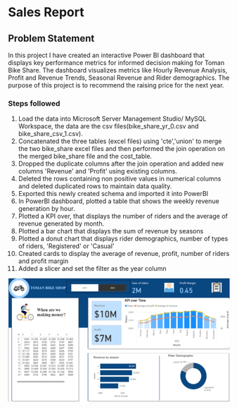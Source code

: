 # Sales Report

## Problem Statement
In this project I have created an interactive Power BI dashboard that displays key performance metrics for informed decision making for Toman Bike Share. The dashboard 
visualizes metrics like Hourly Revenue Analysis, Profit and Revenue Trends, Seasonal Revenue and Rider demographics. The purpose of this project is to recommend the raising price for 
the next year.

### Steps followed
1.  Load the data into Microsoft Server Management Studio/ MySQL Workspace, the data are the csv files(bike_share_yr_0.csv and bike_share_csv_1.csv).
2.  Concatenated the three tables (excel files) using 'cte','union' to merge the two bike_share excel files and
    then performed the join operation on the merged bike_share file and the cost_table.
3.  Dropped the duplicate columns after the join operation and added new columns 'Revenue' and 'Profit' using existing columns.
4.  Deleted the rows containing non positive values in numerical columns and deleted duplicated rows to maintain data quality.
5.  Exported this newly created schema and imported it into PowerBI
6.  In PowerBI dashboard, plotted a table that shows the weekly revenue generation by hour.
7.  Plotted a KPI over, that displays the number of riders and the average of revenue generated by month.
8.  Plotted a bar chart that displays the sum of revenue by seasons
9.  Plotted a donut chart that displays rider demographics, number of types of riders, 'Registered' or 'Casual'
10.  Created cards to display the average of revenue, profit, number of riders and profit margin
11.  Added a slicer and set the filter as the year column

   ![Dashboard](Dashboard.png)
